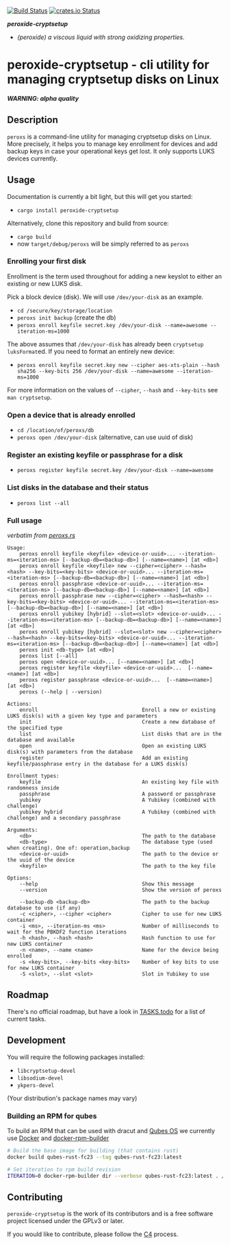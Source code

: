 [![Build Status](https://travis-ci.org/solidninja/peroxide-cryptsetup.png?branch=master)](https://travis-ci.org/solidninja/peroxide-cryptsetup)
[![crates.io Status](https://img.shields.io/crates/v/peroxide-cryptsetup.svg)](https://crates.io/crates/peroxide-cryptsetup)

_**peroxide-cryptsetup**_

* _(peroxide) a viscous liquid with strong oxidizing properties._

# peroxide-cryptsetup - cli utility for managing cryptsetup disks on Linux

_**WARNING: alpha quality**_

## Description

`peroxs` is a command-line utility for managing cryptsetup disks on Linux. More precisely,
it helps you to manage key enrollment for devices and add backup keys in case your operational keys get
lost. It only supports LUKS devices currently.

## Usage

Documentation is currently a bit light, but this will get you started:

* `cargo install peroxide-cryptsetup`

Alternatively, clone this repository and build from source:

 * `cargo build`
 * now `target/debug/peroxs` will be simply referred to as `peroxs`

### Enrolling your first disk

Enrollment is the term used throughout for adding a new keyslot to either an existing or new LUKS disk. 

Pick a block device (disk). We will use `/dev/your-disk` as an example.

 * `cd /secure/key/storage/location`
 * `peroxs init backup` (create the db)
 * `peroxs enroll keyfile secret.key /dev/your-disk --name=awesome --iteration-ms=1000`

The above assumes that `/dev/your-disk` has already been `cryptsetup luksFormat`ed. If you need to format
an entirely new device:

 * `peroxs enroll keyfile secret.key new --cipher aes-xts-plain --hash sha256 --key-bits 256 /dev/your-disk --name=awesome --iteration-ms=1000`

For more information on the values of `--cipher`, `--hash` and `--key-bits` see `man cryptsetup`.

### Open a device that is already enrolled

 * `cd /location/of/peroxs/db`
 * `peroxs open /dev/your-disk` (alternative, can use uuid of disk)

### Register an existing keyfile or passphrase for a disk

* `peroxs register keyfile secret.key /dev/your-disk --name=awesome`

### List disks in the database and their status

* `peroxs list --all`

### Full usage

_verbatim from [peroxs.rs](src/bin/peroxs.rs)_

```
Usage:
    peroxs enroll keyfile <keyfile> <device-or-uuid>... --iteration-ms=<iteration-ms> [--backup-db=<backup-db>] [--name=<name>] [at <db>]
    peroxs enroll keyfile <keyfile> new --cipher=<cipher> --hash=<hash> --key-bits=<key-bits> <device-or-uuid>... --iteration-ms=<iteration-ms> [--backup-db=<backup-db>] [--name=<name>] [at <db>]
    peroxs enroll passphrase <device-or-uuid>... --iteration-ms=<iteration-ms> [--backup-db=<backup-db>] [--name=<name>] [at <db>]
    peroxs enroll passphrase new --cipher=<cipher> --hash=<hash> --key-bits=<key-bits> <device-or-uuid>... --iteration-ms=<iteration-ms> [--backup-db=<backup-db>] [--name=<name>] [at <db>]
    peroxs enroll yubikey [hybrid] --slot=<slot> <device-or-uuid>... --iteration-ms=<iteration-ms> [--backup-db=<backup-db>] [--name=<name>] [at <db>]
    peroxs enroll yubikey [hybrid] --slot=<slot> new --cipher=<cipher> --hash=<hash> --key-bits=<key-bits> <device-or-uuid>... --iteration-ms=<iteration-ms> [--backup-db=<backup-db>] [--name=<name>] [at <db>]
    peroxs init <db-type> [at <db>]
    peroxs list [--all]
    peroxs open <device-or-uuid>... [--name=<name>] [at <db>]
    peroxs register keyfile <keyfile> <device-or-uuid>...  [--name=<name>] [at <db>]
    peroxs register passphrase <device-or-uuid>...  [--name=<name>] [at <db>]
    peroxs (--help | --version)

Actions:
    enroll                                  Enroll a new or existing LUKS disk(s) with a given key type and parameters 
    init                                    Create a new database of the specified type
    list                                    List disks that are in the database and available
    open                                    Open an existing LUKS disk(s) with parameters from the database
    register                                Add an existing keyfile/passphrase entry in the database for a LUKS disk(s)

Enrollment types:
    keyfile                                 An existing key file with randomness inside
    passphrase                              A password or passphrase
    yubikey                                 A Yubikey (combined with challenge)
    yubikey hybrid                          A Yubikey (combined with challenge) and a secondary passphrase

Arguments:
    <db>                                    The path to the database
    <db-type>                               The database type (used when creating). One of: operation,backup
    <device-or-uuid>                        The path to the device or the uuid of the device
    <keyfile>                               The path to the key file 

Options:
    --help                                  Show this message
    --version                               Show the version of peroxs

    --backup-db <backup-db>                 The path to the backup database to use (if any)
    -c <cipher>, --cipher <cipher>          Cipher to use for new LUKS container
    -i <ms>, --iteration-ms <ms>            Number of milliseconds to wait for the PBKDF2 function iterations
    -h <hash>, --hash <hash>                Hash function to use for new LUKS container
    -n <name>, --name <name>                Name for the device being enrolled
    -s <key-bits>, --key-bits <key-bits>    Number of key bits to use for new LUKS container
    -S <slot>, --slot <slot>                Slot in Yubikey to use
```

## Roadmap

There's no official roadmap, but have a look in [TASKS.todo](TASKS.todo) for a list of current tasks.

## Development

You will require the following packages installed:

* `libcryptsetup-devel`
* `libsodium-devel`
* `ykpers-devel`

(Your distribution's package names may vary)

### Building an RPM for qubes

To build an RPM that can be used with dracut and [Qubes OS] we currently use [Docker] and [docker-rpm-builder]

```bash
# Build the base image for building (that contains rust)
docker build qubes-rust-fc23 --tag qubes-rust-fc23:latest

# Set iteration to rpm build revision
ITERATION=0 docker-rpm-builder dir --verbose qubes-rust-fc23:latest . /tmp/rpms
```

## Contributing

`peroxide-cryptsetup` is the work of its contributors and is a free software project licensed under the 
GPLv3 or later. 

If you would like to contribute, please follow the [C4](http://rfc.zeromq.org/spec:22) process. 


[Qubes OS]: https://www.qubes-os.org
[Docker]: https://mobyproject.org
[docker-rpm-builder]: https://github.com/alanfranz/docker-rpm-builder
